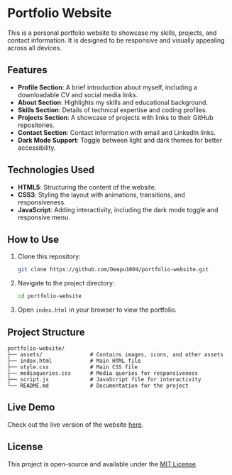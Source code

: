 # Portfolio Website

This is a personal portfolio website to showcase my skills, projects, and contact information. It is designed to be responsive and visually appealing across all devices.

## Features

- **Profile Section**: A brief introduction about myself, including a downloadable CV and social media links.
- **About Section**: Highlights my skills and educational background.
- **Skills Section**: Details of technical expertise and coding profiles.
- **Projects Section**: A showcase of projects with links to their GitHub repositories.
- **Contact Section**: Contact information with email and LinkedIn links.
- **Dark Mode Support**: Toggle between light and dark themes for better accessibility.

## Technologies Used

- **HTML5**: Structuring the content of the website.
- **CSS3**: Styling the layout with animations, transitions, and responsiveness.
- **JavaScript**: Adding interactivity, including the dark mode toggle and responsive menu.

## How to Use

1. Clone this repository:
   ```bash
   git clone https://github.com/Deepu1004/portfolio-website.git
   ```
2. Navigate to the project directory:
   ```bash
   cd portfolio-website
   ```
3. Open `index.html` in your browser to view the portfolio.

## Project Structure

```
portfolio-website/
├── assets/               # Contains images, icons, and other assets
├── index.html            # Main HTML file
├── style.css             # Main CSS file
├── mediaqueries.css      # Media queries for responsiveness
├── script.js             # JavaScript file for interactivity
└── README.md             # Documentation for the project
```

## Live Demo
Check out the live version of the website [here](https://deepu1004.github.io/portfolio-website/).

## License

This project is open-source and available under the [MIT License](LICENSE).
